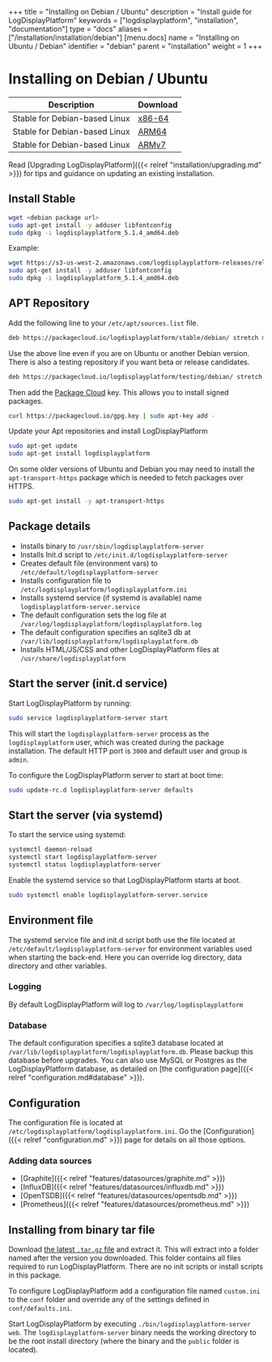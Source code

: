 +++
title = "Installing on Debian / Ubuntu"
description = "Install guide for LogDisplayPlatform"
keywords = ["logdisplayplatform", "installation", "documentation"]
type = "docs"
aliases = ["/installation/installation/debian"]
[menu.docs]
name = "Installing on Ubuntu / Debian"
identifier = "debian"
parent = "installation"
weight = 1
+++

# Installing on Debian / Ubuntu

Description | Download
------------ | -------------
Stable for Debian-based Linux | [x86-64](https://logdisplayplatform.com/logdisplayplatform/download?platform=linux)
Stable for Debian-based Linux | [ARM64](https://logdisplayplatform.com/logdisplayplatform/download?platform=arm)
Stable for Debian-based Linux | [ARMv7](https://logdisplayplatform.com/logdisplayplatform/download?platform=arm)

Read [Upgrading LogDisplayPlatform]({{< relref "installation/upgrading.md" >}}) for tips and guidance on updating an existing
installation.

## Install Stable


```bash
wget <debian package url>
sudo apt-get install -y adduser libfontconfig
sudo dpkg -i logdisplayplatform_5.1.4_amd64.deb
```

Example:

```bash
wget https://s3-us-west-2.amazonaws.com/logdisplayplatform-releases/release/logdisplayplatform_5.1.4_amd64.deb
sudo apt-get install -y adduser libfontconfig
sudo dpkg -i logdisplayplatform_5.1.4_amd64.deb
```

## APT Repository

Add the following line to your `/etc/apt/sources.list` file.

```bash
deb https://packagecloud.io/logdisplayplatform/stable/debian/ stretch main
```

Use the above line even if you are on Ubuntu or another Debian version.
There is also a testing repository if you want beta or release
candidates.

```bash
deb https://packagecloud.io/logdisplayplatform/testing/debian/ stretch main
```

Then add the [Package Cloud](https://packagecloud.io/logdisplayplatform) key. This
allows you to install signed packages.

```bash
curl https://packagecloud.io/gpg.key | sudo apt-key add -
```

Update your Apt repositories and install LogDisplayPlatform

```bash
sudo apt-get update
sudo apt-get install logdisplayplatform
```

On some older versions of Ubuntu and Debian you may need to install the
`apt-transport-https` package which is needed to fetch packages over
HTTPS.

```bash
sudo apt-get install -y apt-transport-https
```

## Package details

- Installs binary to `/usr/sbin/logdisplayplatform-server`
- Installs Init.d script to `/etc/init.d/logdisplayplatform-server`
- Creates default file (environment vars) to `/etc/default/logdisplayplatform-server`
- Installs configuration file to `/etc/logdisplayplatform/logdisplayplatform.ini`
- Installs systemd service (if systemd is available) name `logdisplayplatform-server.service`
- The default configuration sets the log file at `/var/log/logdisplayplatform/logdisplayplatform.log`
- The default configuration specifies an sqlite3 db at `/var/lib/logdisplayplatform/logdisplayplatform.db`
- Installs HTML/JS/CSS and other LogDisplayPlatform files at `/usr/share/logdisplayplatform`

## Start the server (init.d service)

Start LogDisplayPlatform by running:

```bash
sudo service logdisplayplatform-server start
```

This will start the `logdisplayplatform-server` process as the `logdisplayplatform` user,
which was created during the package installation. The default HTTP port
is `3000` and default user and group is `admin`.

To configure the LogDisplayPlatform server to start at boot time:

```bash
sudo update-rc.d logdisplayplatform-server defaults
```

## Start the server (via systemd)

To start the service using systemd:

```bash
systemctl daemon-reload
systemctl start logdisplayplatform-server
systemctl status logdisplayplatform-server
```

Enable the systemd service so that LogDisplayPlatform starts at boot.

```bash
sudo systemctl enable logdisplayplatform-server.service
```

## Environment file

The systemd service file and init.d script both use the file located at
`/etc/default/logdisplayplatform-server` for environment variables used when
starting the back-end. Here you can override log directory, data
directory and other variables.

### Logging

By default LogDisplayPlatform will log to `/var/log/logdisplayplatform`

### Database

The default configuration specifies a sqlite3 database located at
`/var/lib/logdisplayplatform/logdisplayplatform.db`. Please backup this database before
upgrades. You can also use MySQL or Postgres as the LogDisplayPlatform database, as detailed on [the configuration page]({{< relref "configuration.md#database" >}}).

## Configuration

The configuration file is located at `/etc/logdisplayplatform/logdisplayplatform.ini`.  Go the
[Configuration]({{< relref "configuration.md" >}}) page for details on all
those options.

### Adding data sources

- [Graphite]({{< relref "features/datasources/graphite.md" >}})
- [InfluxDB]({{< relref "features/datasources/influxdb.md" >}})
- [OpenTSDB]({{< relref "features/datasources/opentsdb.md" >}})
- [Prometheus]({{< relref "features/datasources/prometheus.md" >}})

## Installing from binary tar file

Download [the latest `.tar.gz` file](https://logdisplayplatform.com/get) and
extract it.  This will extract into a folder named after the version you
downloaded. This folder contains all files required to run LogDisplayPlatform.  There are
no init scripts or install scripts in this package.

To configure LogDisplayPlatform add a configuration file named `custom.ini` to the
`conf` folder and override any of the settings defined in
`conf/defaults.ini`.

Start LogDisplayPlatform by executing `./bin/logdisplayplatform-server web`. The `logdisplayplatform-server`
binary needs the working directory to be the root install directory (where the
binary and the `public` folder is located).
